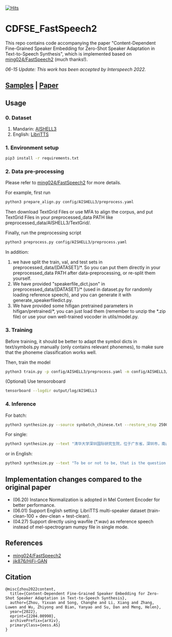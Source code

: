 [![Hits](https://hits.seeyoufarm.com/api/count/incr/badge.svg?url=https%3A%2F%2Fgithub.com%2FLabmem-Zhouyx%2FCDFSE_FastSpeech2&count_bg=%2379C83D&title_bg=%23555555&icon=&icon_color=%23E7E7E7&title=hits&edge_flat=false)](https://hits.seeyoufarm.com)


#  CDFSE_FastSpeech2
This repo contains code accompanying the paper "Content-Dependent Fine-Grained Speaker Embedding for Zero-Shot Speaker Adaptation in Text-to-Speech Synthesis", which is implemented based on [ming024/FastSpeech2](https://github.com/ming024/FastSpeech2) (much thanks!).

*06-15 Update: This work has been accepted by Interspeech 2022.* 

## [Samples](https://thuhcsi.github.io/interspeech2022-cdfse-tts/) | [Paper](https://arxiv.org/pdf/2204.00990.pdf)

## Usage

### 0. Dataset
 1. Mandarin: [AISHELL3](https://www.openslr.org/93/)
 2. English: [LibriTTS](http://www.openslr.org/60/) 

### 1. Environment setup
```bash
pip3 install -r requirements.txt
```

### 2. Data pre-processing
Please refer to [ming024/FastSpeech2](https://github.com/ming024/FastSpeech2)  for more details.

For example, first run
```bash
python3 prepare_align.py config/AISHELL3/preprocess.yaml
```
Then download TextGrid Files or use MFA to align the corpus, and put TextGrid Files in your preprocessed_data PATH like preprocessed_data/AISHELL3/TextGrid/. 

Finally, run the preprocessing script 
```bash
python3 preprocess.py config/AISHELL3/preprocess.yaml
```
In addition:
 1. we have split the train, val, and test sets in preprocessed_data/[DATASET]/*. So you can put them directly in your preprocessed_data PATH after data-preprocessing, or re-split them yourself. 
 2. We have provided "speakerfile_dict.json" in preprocessed_data/[DATASET]/* (used in dataset.py for randomly loading reference speech), and you can generate it with generate_speakerfiledict.py.
 3. We have provided some hifigan pretrained parameters in hifigan/pretrained/*, you can just load them (remember to unzip the *.zip file) or use your own well-trained vocoder in utils/model.py.

### 3. Training

Before training, it should be better to adapt the symbol dicts in text/symbols.py manually (only contains relevant phonemes), to make sure that the phoneme classification works well.

Then, train the model
```bash
python3 train.py -p config/AISHELL3/preprocess.yaml -m config/AISHELL3/model.yaml -t config/AISHELL3/train.yaml 
```

(Optional) Use tensoroboard
```bash
tensorboard --logdir output/log/AISHELL3
```

### 4. Inference
For batch:
```bash
python3 synthesize.py --source synbatch_chinese.txt --restore_step 250000 --mode batch -p config/AISHELL3/preprocess.yaml -m config/AISHELL3/model.yaml -t config/AISHELL3/train.yaml 
```
	
For single:
```bash
python3 synthesize.py --text "清华大学深圳国际研究生院，位于广东省，深圳市，南山区。" --ref [REF_SPEECH_PATH.wav] --restore_step 250000 --mode single -p config/AISHELL3/preprocess.yaml -m config/AISHELL3/model.yaml -t config/AISHELL3/train.yaml 
```
or in English:
```bash
python3 synthesize.py --text "To be or not to be, that is the question." --ref [REF_SPEECH_PATH.wav] --restore_step 250000 --mode single -p config/LibriTTS/preprocess.yaml -m config/LibriTTS/model.yaml -t config/LibriTTS/train.yaml 
```


## Implementation changes compared to the original paper
- (06.20) Instance Normalization is adopted in Mel Content Encoder for better performance.
- (06.01) Support English setting: LibriTTS multi-speaker dataset (train-clean-100 + dev-clean + test-clean).  
- (04.27) Support directly using wavfile (*.wav) as reference speech instead of mel-spectrogram numpy file in single mode. 

## References

- [ming024/FastSpeech2](https://github.com/ming024/FastSpeech2)
- [jik876/HiFi-GAN](https://github.com/jik876/hifi-gan)
	
## Citation
```
@misc{zhou2022content,
  title={Content-Dependent Fine-Grained Speaker Embedding for Zero-Shot Speaker Adaptation in Text-to-Speech Synthesis}, 
  author={Zhou, Yixuan and Song, Changhe and Li, Xiang and Zhang, Luwen and Wu, Zhiyong and Bian, Yanyao and Su, Dan and Meng, Helen},
  year={2022},
  eprint={2204.00990},
  archivePrefix={arXiv},
  primaryClass={eess.AS}
}
```
